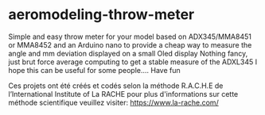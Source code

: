 # aeromodeling-throw-meter
Simple and easy throw meter for your model
based on ADX345/MMA8451 or MMA8452 and an Arduino nano to provide a cheap way to 
measure the angle and mm deviation displayed on a small Oled display
Nothing fancy, just brut force average computing to get a stable measure of the ADXL345
I hope this can be useful for some people....
Have fun

Ces projets ont été créés et codés selon la méthode R.A.C.H.E de l’International Institute of La RACHE 
pour plus d'informations sur cette méthode scientifique veuillez visiter: https://www.la-rache.com/
